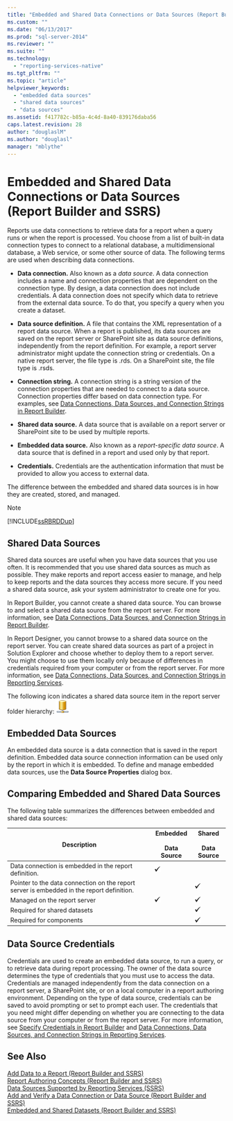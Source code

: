 ```yaml
---
title: "Embedded and Shared Data Connections or Data Sources (Report Builder and SSRS) | Microsoft Docs"
ms.custom: ""
ms.date: "06/13/2017"
ms.prod: "sql-server-2014"
ms.reviewer: ""
ms.suite: ""
ms.technology: 
  - "reporting-services-native"
ms.tgt_pltfrm: ""
ms.topic: "article"
helpviewer_keywords: 
  - "embedded data sources"
  - "shared data sources"
  - "data sources"
ms.assetid: f417782c-b85a-4c4d-8a40-839176daba56
caps.latest.revision: 28
author: "douglaslM"
ms.author: "douglasl"
manager: "mblythe"
---
```

# Embedded and Shared Data Connections or Data Sources (Report Builder and SSRS)
  Reports use data connections to retrieve data for a report when a query runs or when the report is processed. You choose from a list of built-in data connection types to connect to a relational database, a multidimensional database, a Web service, or some other source of data. The following terms are used when describing data connections.  
  
-   **Data connection.** Also known as a *data source*. A data connection includes a name and connection properties that are dependent on the connection type. By design, a data connection does not include credentials. A data connection does not specify which data to retrieve from the external data source. To do that, you specify a query when you create a dataset.  
  
-   **Data source definition.** A file that contains the XML representation of a report data source. When a report is published, its data sources are saved on the report server or SharePoint site as data source definitions, independently from the report definition. For example, a report server administrator might update the connection string or credentials. On a native report server, the file type is .rds. On a SharePoint site, the file type is .rsds.  
  
-   **Connection string.** A connection string is a string version of the connection properties that are needed to connect to a data source. Connection properties differ based on data connection type. For examples, see [Data Connections, Data Sources, and Connection Strings in Report Builder](../../2014/reporting-services/data-connections-data-sources-and-connection-strings-in-report-builder.md).  
  
-   **Shared data source.** A data source that is available on a report server or SharePoint site to be used by multiple reports.  
  
-   **Embedded data source.** Also known as a *report-specific data source*. A data source that is defined in a report and used only by that report.  
  
-   **Credentials.** Credentials are the authentication information that must be provided to allow you access to external data.  
  
 The difference between the embedded and shared data sources is in how they are created, stored, and managed.  
  
> [!NOTE]  
>  [!INCLUDE[ssRBRDDup](../includes/ssrbrddup-md.md)]  
  
## Shared Data Sources  
 Shared data sources are useful when you have data sources that you use often. It is recommended that you use shared data sources as much as possible. They make reports and report access easier to manage, and help to keep reports and the data sources they access more secure. If you need a shared data source, ask your system administrator to create one for you.  
  
 In Report Builder, you cannot create a shared data source. You can browse to and select a shared data source from the report server. For more information, see [Data Connections, Data Sources, and Connection Strings in Report Builder](../../2014/reporting-services/data-connections-data-sources-and-connection-strings-in-report-builder.md).  
  
 In Report Designer, you cannot browse to a shared data source on the report server. You can create shared data sources as part of a project in Solution Explorer and choose whether to deploy them to a report server. You might choose to use them locally only because of differences in credentials required from your computer or from the report server. For more information, see [Data Connections, Data Sources, and Connection Strings in Reporting Services](../../2014/reporting-services/data-connections-data-sources-and-connection-strings-in-reporting-services.md).  
  
 The following icon indicates a shared data source item in the report server folder hierarchy: ![Shared data source icon](media/hlp-16datasource.png "Shared data source icon")  
  
## Embedded Data Sources  
 An embedded data source is a data connection that is saved in the report definition. Embedded data source connection information can be used only by the report in which it is embedded. To define and manage embedded data sources, use the **Data Source Properties** dialog box.  
  
##  <a name="Comparing"></a> Comparing Embedded and Shared Data Sources  
 The following table summarizes the differences between embedded and shared data sources:  
  
|Description|Embedded<br /><br /> Data Source|Shared<br /><br /> Data Source|  
|-----------------|------------------------------|----------------------------|  
|Data connection is embedded in the report definition.|![Available](media/greencheck.gif "Available")||  
|Pointer to the data connection on the report server is embedded in the report definition.||![Available](media/greencheck.gif "Available")|  
|Managed on the report server|![Available](media/greencheck.gif "Available")|![Available](media/greencheck.gif "Available")|  
|Required for shared datasets||![Available](media/greencheck.gif "Available")|  
|Required for components||![Available](media/greencheck.gif "Available")|  
  
## Data Source Credentials  
 Credentials are used to create an embedded data source, to run a query, or to retrieve data during report processing. The owner of the data source determines the type of credentials that you must use to access the data. Credentials are managed independently from the data connection on a report server, a SharePoint site, or on a local computer in a report authoring environment. Depending on the type of data source, credentials can be saved to avoid prompting or set to prompt each user. The credentials that you need might differ depending on whether you are connecting to the data source from your computer or from the report server. For more information, see [Specify Credentials in Report Builder](../../2014/reporting-services/specify-credentials-in-report-builder.md) and [Data Connections, Data Sources, and Connection Strings in Reporting Services](../../2014/reporting-services/data-connections-data-sources-and-connection-strings-in-reporting-services.md).  
  
## See Also  
 [Add Data to a Report &#40;Report Builder and SSRS&#41;](report-data/report-datasets-ssrs.md)   
 [Report Authoring Concepts &#40;Report Builder and SSRS&#41;](report-design/report-authoring-concepts-report-builder-and-ssrs.md)   
 [Data Sources Supported by Reporting Services &#40;SSRS&#41;](create-deploy-and-manage-mobile-and-paginated-reports.md)   
 [Add and Verify a Data Connection or Data Source &#40;Report Builder and SSRS&#41;](report-data/add-and-verify-a-data-connection-report-builder-and-ssrs.md)   
 [Embedded and Shared Datasets &#40;Report Builder and SSRS&#41;](report-data/embedded-and-shared-datasets-report-builder-and-ssrs.md)  
  
  